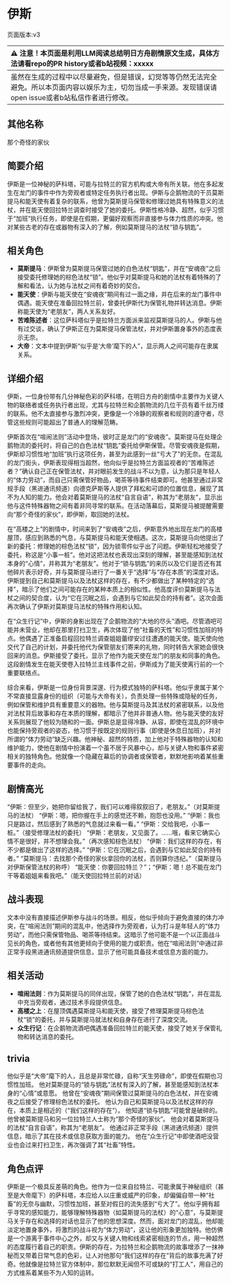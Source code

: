 # 伊斯
页面版本:v3
 

| :warning: 注意！本页面是利用LLM阅读总结明日方舟剧情原文生成，具体方法请看repo的PR history或者b站视频：xxxxx           |
|:----------------------------|
| 虽然在生成的过程中以尽量避免，但是错误，幻觉等等仍然无法完全避免。所以本页面内容以娱乐为主，切勿当成一手来源。发现错误请open issue或者b站私信作者进行修改。|



## 其他名称
那个奇怪的家伙
## 简要介绍
伊斯是一位神秘的萨科塔，可能与拉特兰的官方机构或大帝有所关联。他在多起发生在龙门的事件中作为旁观者或特定任务执行者出现。伊斯与企鹅物流的干员莫斯提马和能天使有着复杂的联系，他曾为莫斯提马保管和修理过她具有特殊意义的法杖，并在能天使回拉特兰调查时接受了她的委托。伊斯性格冷静、超然，似乎习惯于“加班”执行任务，即使是在假期，更偏好观察而非直接参与体力性质的冲突。他对某些古老的存在或器物有深入的了解，例如莫斯提马的法杖“锁与钥匙”。
## 相关角色
-   **莫斯提马**：伊斯曾为莫斯提马保管过她的白色法杖“钥匙”，并在“安魂夜”之后接受委托修理她的棕色法杖“锁”。他似乎对莫斯提马和她的法杖有着特殊的了解和看法，认为她与法杖之间有着奇妙的契合。
-   **能天使**：伊斯与能天使在“安魂夜”期间有过一面之缘，并在后来的龙门事件中偶遇。能天使在准备回拉特兰前，曾委托伊斯代为保管礼物并转达消息。伊斯称能天使为“老朋友”，两人关系友好。
-   **苦难陈述者**：这位萨科塔似乎是拉特兰方面派来监视莫斯提马的人。伊斯与他有过交谈，确认了伊斯正在为莫斯提马保管法杖，并对伊斯置身事外的态度表示无奈。
-   **大帝**：文本中提到伊斯“似乎是‘大帝’麾下的人”，显示两人之间可能存在隶属关系。
## 详细介绍
伊斯，一位身份带有几分神秘色彩的萨科塔，在明日方舟的剧情中主要作为关键人物的联络者或任务执行者出现，尤其与拉特兰和企鹅物流的几位干员有着千丝万缕的联系。他不太直接参与激烈冲突，更像是一个冷静的观察者和规则的遵守者，尽管这些规则可能超出了普通人的理解范畴。

伊斯首次在“喧闹法则”活动中登场，彼时正是龙门的“安魂夜”。莫斯提马在处理企鹅物流的委托时，将自己的白色法杖“钥匙”委托给伊斯保管。尽管安魂夜是假期，伊斯却习惯性地“加班”执行这项任务，甚至为此感到一丝“亏大了”的无奈。在混乱的龙门街头，伊斯表现得相当超然，他向似乎是拉特兰方面监视者的“苦难陈述者？”确认自己正在保管法杖，并对眼前发生的战斗不以为意，认为那只是年轻人的“体力劳动”，而自己只需保管好物品，喝茶等待事件结束即可。他甚至通过非常规手段（黑进通讯频道）向德克萨斯等人提供了拜松和可颂的位置信息，展现了其不为人知的能力。他会对着莫斯提马的法杖“自言自语”，称其为“老朋友”，显示出他与这件特殊器物之间有着非同寻常的联系。在活动落幕后，莫斯提马被提醒需要向“那个奇怪的家伙”，即伊斯，取回她的法杖。

在“高楼之上”的剧情中，时间来到了“安魂夜”之后，伊斯意外地出现在龙门的高楼屋顶，感应到熟悉的气息，与莫斯提马和能天使相遇。这次，莫斯提马向他提出了新的委托：修理她的棕色法杖“锁”，因为锁零件似乎出了问题。伊斯轻松地接受了委托，称这是“小事一桩”。他对这把法杖也表现出深刻的理解，甚至能感知到法杖本身的“心情”，并称其为“老朋友”。他对于“锁与钥匙”的来历以及它们是否还有其他碎片表示好奇，并与莫斯提马进行了一番关于“选择”与“存在本质”的深度对话。伊斯提到自己和莫斯提马以及法杖这样的存在，有不少都做出了某种特定的“选择”，暗示了他们之间可能存在的某种本质上的相似性。他高度评价莫斯提马与法杖之间的契合度，认为“它在沉眠之后，会遇到与它如此契合的持有者”。这次会面再次确认了伊斯对莫斯提马法杖的特殊作用和认知。

在“众生行记”中，伊斯的身影出现在了企鹅物流的“大地的尽头”酒吧。尽管酒吧可能并未营业，他却在那里打扫卫生，再次体现了他“社畜的天性”和习惯性加班的特点。他偶遇了正准备启程回拉特兰调查姐姐蕾缪安过往遭遇的能天使。能天使向他交代了自己的计划，并委托他代为保管朋友们寄来的礼物，同时转告大家她会很快回来的消息。伊斯接受了委托，显示了他作为能天使在龙门的朋友和同事的角色。这段剧情发生在能天使卷入拉特兰主线事件之前，伊斯成为了能天使离行前的一个重要联络点。

综合来看，伊斯是一位身份背景深邃、行为模式独特的萨科塔。他似乎隶属于某个不常直接显露身份的组织（可能与大帝有关），负责处理一些特殊或隐秘的任务，例如保管和维护具有重要意义的器物。他与莫斯提马及其法杖的紧密联系，以及他对法杖背后故事和存在本质的理解，都暗示了他并非普通人物。他与能天使的友好关系则展现了他较为随和的一面。伊斯总是显得冷静、从容，即使在混乱的环境中也能保持旁观者的姿态，他习惯于按既定的规则行事（即使是休息日加班），并对所谓的“体力劳动”缺乏兴趣。他神秘、超然的特质，加上他对于特殊器物的认知和维护能力，使他在剧情中扮演着一个虽不居于风暴中心，却与关键人物和事件紧密相关的独特角色。他就像一个隐藏在幕后的协调者或保管者，默默地影响着某些重要事件的走向。
## 剧情高光
“伊斯：但至少，她把你留给我了，我们可以难得叙叙旧了，老朋友。”（对莫斯提马的法杖）
“伊斯：嗯，把你握在手上的感觉还不赖，抱怨也没用。”
“伊斯：我也只是路过，然后感到了熟悉的气息就过来看一看。”
“伊斯：交给我吧，小事一桩。”（接受修理法杖的委托）
“伊斯：老朋友，又见面了。......哦，看来它确实心情不是很好，并不想理会我。”（再次感知棕色法杖）
“伊斯：我们这样的存在，有不少都是做出了这样的选择。”
“伊斯：它在沉眠之后，会遇到与它如此契合的持有者。”
“莫斯提马：去找那个奇怪的家伙拿回你的法杖，否则算你违纪。”（莫斯提马对伊斯保管法杖的称呼）
“能天使：你要回拉特兰？”；“伊斯：嗯！总不能在龙门干等着姐姐来看我吧。”（能天使回拉特兰前的对话）
## 战斗表现
文本中没有直接描述伊斯参与战斗的场景。相反，他似乎倾向于避免直接的体力冲突，在“喧闹法则”期间的混乱中，他选择作为旁观者，认为打斗是年轻人的“体力劳动”，而他只需保管物品、喝茶等待结束。这暗示了他可能不是一个以正面战斗见长的角色，或者他有其他更倾向于使用的能力或职责。他在“喧闹法则”中通过非正常手段黑进通讯频道提供信息，显示了他可能具备技术或信息方面的能力。
## 相关活动
-   **喧闹法则**：作为莫斯提马的同伴出现，保管了她的白色法杖“钥匙”，并在混乱中充当旁观者，通过技术手段提供信息。
-   **高楼之上**：在屋顶偶遇莫斯提马和能天使，接受了修理莫斯提马棕色法杖“锁”的委托，并与莫斯提马就法杖和自身存在进行了深度交流。
-   **众生行记**：在企鹅物流酒吧偶遇准备回拉特兰的能天使，接受了她关于保管礼物和转达消息的委托。
## trivia
他似乎是“大帝”麾下的人，且总是非常忙碌，自称“天生劳碌命”，即使在假期也习惯性加班。
他对莫斯提马的“锁与钥匙”法杖有深入的了解，甚至能感知到法杖本身的“心情”或意愿。
他曾在“安魂夜”期间保管过莫斯提马的白色法杖，并在安魂夜之后接受了修理棕色法杖的委托。
他认为自己和莫斯提马以及法杖这样的存在，本质上是相近的（“我们这样的存在”）。
他知道“锁与钥匙”可能曾是破碎的。
他曾被莫斯提马和另一位拉特兰人士称为“那个奇怪的家伙”。
他会对着莫斯提马的法杖“自言自语”，称其为“老朋友”。
他通过非正常手段（黑进通讯频道）提供信息，暗示了其在技术或信息获取方面的能力。
他在“众生行记”中即使酒吧没营业也会过来打扫卫生，再次强调了其“社畜”特性。
## 角色点评
伊斯是一个极具反差萌的角色。他作为一位来自拉特兰、可能隶属于神秘组织（甚至是大帝麾下）的萨科塔，本应给人以庄重或威严的印象，却偏偏自带一种“社畜”的无奈与幽默，习惯性加班，甚至对假日的流失感到“亏大了”。他似乎拥有超乎寻常的感知能力，能够理解特殊器物（如莫斯提马的法杖）的“心意”，与莫斯提马关于存在和选择的对话也显示了他的思想深度。然而，面对龙门的混乱，他却能淡定地置身事外，将激烈的战斗视为“体力劳动”，这让他的形象更加独特。他仿佛是一个游离于事件中心之外，却又与关键人物和线索紧密相连的节点，用一种超然的态度履行着自己的职责。伊斯的存在，为拉特兰和企鹅物流的故事增添了一抹神秘而又带着日常气息的色彩，让人对他那句“我们这样的存在”背后的故事充满了好奇。他就像是拉特兰官方体制中，那位默默无闻但不可或缺的“打工人”，用自己的方式维系着某些不为人知的运转。